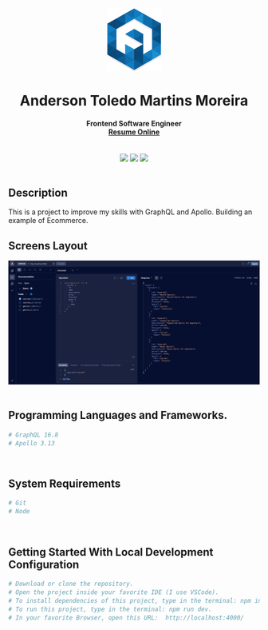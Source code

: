 <div align="center">
  <img src="readme/logo/favicon.png" />
  <h1>Anderson Toledo Martins Moreira</h1>
  <h4>
    Frontend Software Engineer <br />
    <a href="http://www.atmm.dev" target="_blank">Resume Online</a>
  </h4>
</div>
<br >
<!-- References for Create budgets :: https://shields.io/category/build -->
<div align="center">
  <img src="https://img.shields.io/static/v1?label=STATUS&message=in progress&color=red&style=for-the-badge"/>
  <img src="https://img.shields.io/static/v1?label=STATUS&message=Graphql 16.8&color=blue&style=for-the-badge"/>
  <img src="https://img.shields.io/static/v1?label=STATUS&message=apollo 3.13&color=green&style=for-the-badge"/>
</div>

<br >

## Description
This is a project to improve my skills with GraphQL and Apollo. Building an example of Ecommerce.

## Screens Layout
<div align="center">
  <img src="readme/layout/layout.jpg" alt="Login"/>
</div>

<br >

## Programming Languages and Frameworks.
```bash
# GraphQL 16.8
# Apollo 3.13
```

<br >

## System Requirements
```bash
# Git
# Node
```

<br >

## Getting Started With Local Development Configuration

```bash
# Download or clone the repository.
# Open the project inside your favorite IDE (I use VSCode).
# To install dependencies of this project, type in the terminal: npm install or npm i.
# To run this project, type in the terminal: npm run dev.
# In your favorite Browser, open this URL:  http://localhost:4000/
```